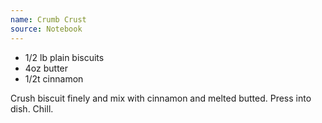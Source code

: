 ```yaml
---
name: Crumb Crust
source: Notebook
---
```


* 1/2 lb plain biscuits
* 4oz butter
* 1/2t cinnamon

Crush biscuit finely and mix with cinnamon and melted butted.  Press into dish.  Chill.

